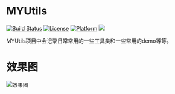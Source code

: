 # MYUtils

[![Build Status](https://travis-ci.org/sunjinshuai/MYUtils.svg?branch=master)](https://travis-ci.org/sunjinshuai/MYUtils/)
[![License](https://img.shields.io/cocoapods/l/MYUtils.svg?style=flat)](http://cocoapods.org/pods/MYUtils)
[![Platform](https://img.shields.io/cocoapods/p/MYUtils.svg?style=flat)](http://cocoapods.org/pods/MYUtils)
<img src="https://img.shields.io/badge/made%20with-%3C3-red.svg">

MYUtils项目中会记录日常常用的一些工具类和一些常用的demo等等。

# 效果图

![效果图](https://github.com/sunjinshuai/MYUtils/blob/master/MYUtils.gif)
